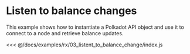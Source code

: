 # Listen to balance changes

This example shows how to instantiate a Polkadot API object and use it to connect to a node and retrieve balance updates.

<<< @/docs/examples/rx/03_listent_to_balance_change/index.js
